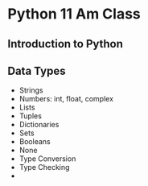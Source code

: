 # Python 11 Am Class

## Introduction to Python

## Data Types

* Strings
* Numbers: int, float, complex
* Lists
* Tuples
* Dictionaries
* Sets
* Booleans
* None
* Type Conversion
* Type Checking
* 
